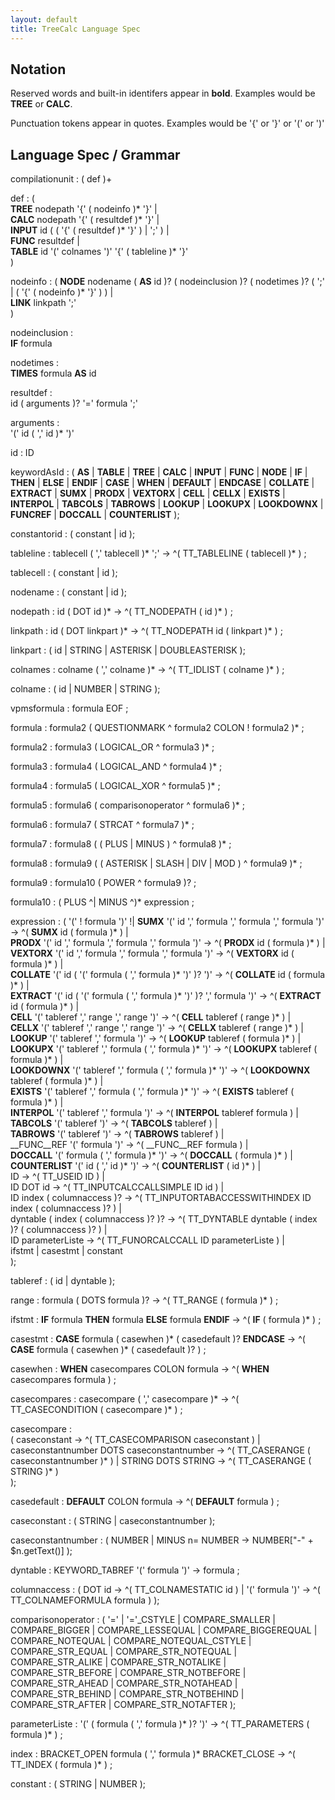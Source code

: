 ```yaml
---
layout: default
title: TreeCalc Language Spec
---
```



## Notation

Reserved words and built-in identifers appear in __bold__.
Examples would be __TREE__ or __CALC__.

Punctuation tokens appear in quotes.
Examples would be '{' or '}' or '(' or ')'


## Language Spec / Grammar


compilationunit : ( def )+


def : (  
  __TREE__ nodepath '{' ( nodeinfo )* '}' |  
  __CALC__ nodepath '{' ( resultdef )* '}' |  
  __INPUT__ id ( ( '{' ( resultdef )* '}' ) | ';' ) |  
  __FUNC__ resultdef |  
  __TABLE__ id '(' colnames ')' '{' ( tableline )* '}'  
  )


nodeinfo : (
  __NODE__ nodename ( __AS__ id )? ( nodeinclusion )? ( nodetimes )? ( ';' | ( '{' ( nodeinfo )* '}' ) ) |  
  __LINK__ linkpath ';'  
  )


nodeinclusion :  
  __IF__ formula


nodetimes :  
  __TIMES__ formula __AS__ id


resultdef :  
  id ( arguments )? '=' formula ';'


arguments :  
  '(' id ( ',' id )* ')'


id :  ID




keywordAsId : ( __AS__ | __TABLE__ | __TREE__ | __CALC__ | __INPUT__ | __FUNC__ | __NODE__ | __IF__ | __THEN__ | __ELSE__ | __ENDIF__ | __CASE__ | __WHEN__ | __DEFAULT__ | __ENDCASE__ |
  __COLLATE__ | __EXTRACT__ |
  __SUMX__ | __PRODX__ | __VEXTORX__ | __CELL__ | __CELLX__ | __EXISTS__ | __INTERPOL__ |
  __TABCOLS__ | __TABROWS__ |
  __LOOKUP__ | __LOOKUPX__ | __LOOKDOWNX__ |
  __FUNCREF__ | __DOCCALL__ | __COUNTERLIST__
  );


constantorid : ( constant | id );


tableline : tablecell ( ',' tablecell )* ';' -> ^( TT_TABLELINE ( tablecell )* ) ;


tablecell : ( constant | id );


nodename : ( constant | id );


nodepath : id ( DOT id )* -> ^( TT_NODEPATH ( id )* ) ;


linkpath : id ( DOT linkpart )* -> ^( TT_NODEPATH id ( linkpart )* ) ;


linkpart : ( id | STRING | ASTERISK | DOUBLEASTERISK );


colnames : colname ( ',' colname )* -> ^( TT_IDLIST ( colname )* ) ;


colname : ( id | NUMBER | STRING );


vpmsformula : formula EOF ;


formula : formula2 ( QUESTIONMARK ^ formula2 COLON ! formula2 )* ;


formula2 : formula3 ( LOGICAL_OR ^ formula3 )* ;


formula3 : formula4 ( LOGICAL_AND ^ formula4 )* ;


formula4 : formula5 ( LOGICAL_XOR ^ formula5 )* ;


formula5 : formula6 ( comparisonoperator ^ formula6 )* ;


formula6 : formula7 ( STRCAT ^ formula7 )* ;


formula7 : formula8 ( ( PLUS | MINUS ) ^ formula8 )* ;


formula8 : formula9 ( ( ASTERISK | SLASH | DIV | MOD ) ^ formula9 )* ;


formula9 : formula10 ( POWER ^ formula9 )? ;


formula10 : ( PLUS ^| MINUS ^)* expression ;


expression : ( '(' ! formula ')' !| __SUMX__ '(' id ',' formula ',' formula ',' formula ')' -> ^( __SUMX__ id ( formula )* ) |  
  __PRODX__ '(' id ',' formula ',' formula ',' formula ')' -> ^( __PRODX__ id ( formula )* ) |  
  __VEXTORX__ '(' id ',' formula ',' formula ',' formula ')' -> ^( __VEXTORX__ id ( formula )* ) |  
  __COLLATE__ '(' id ( '(' formula ( ',' formula )* ')' )? ')' -> ^( __COLLATE__ id ( formula )* ) |  
  __EXTRACT__ '(' id ( '(' formula ( ',' formula )* ')' )? ',' formula ')' -> ^( __EXTRACT__ id ( formula )* ) |  
  __CELL__ '(' tableref ',' range ',' range ')' -> ^( __CELL__ tableref ( range )* ) |  
  __CELLX__ '(' tableref ',' range ',' range ')' -> ^( __CELLX__ tableref ( range )* ) |  
  __LOOKUP__ '(' tableref ',' formula ')' -> ^( __LOOKUP__ tableref ( formula )* ) |  
  __LOOKUPX__ '(' tableref ',' formula ( ',' formula )* ')' -> ^( __LOOKUPX__ tableref ( formula )* ) |  
  __LOOKDOWNX__ '(' tableref ',' formula ( ',' formula )* ')' -> ^( __LOOKDOWNX__ tableref ( formula )* ) |  
  __EXISTS__ '(' tableref ',' formula ( ',' formula )* ')' -> ^( __EXISTS__ tableref ( formula )* ) |  
  __INTERPOL__ '(' tableref ',' formula ')' -> ^( __INTERPOL__ tableref formula ) |  
  __TABCOLS__ '(' tableref ')' -> ^( __TABCOLS__ tableref ) |  
  __TABROWS__ '(' tableref ')' -> ^( __TABROWS__ tableref ) |  
  __FUNC__REF '(' formula ')' -> ^( __FUNC__REF formula ) |  
  __DOCCALL__ '(' formula ( ',' formula )* ')' -> ^( __DOCCALL__ ( formula )* ) |  
  __COUNTERLIST__ '(' id ( ',' id )* ')' -> ^( __COUNTERLIST__ ( id )* ) |  
  ID -> ^( TT_USEID ID ) |  
  ID DOT id -> ^( TT_INPUTCALCCALLSIMPLE ID id ) |  
  ID index ( columnaccess )? -> ^( TT_INPUTORTABACCESSWITHINDEX ID index ( columnaccess )? ) |  
  dyntable ( index ( columnaccess )? )? -> ^( TT_DYNTABLE dyntable ( index )? ( columnaccess )? ) |  
  ID parameterListe -> ^( TT_FUNORCALCCALL ID parameterListe ) |  
  ifstmt | casestmt | constant  
  );


tableref : ( id | dyntable );


range : formula ( DOTS formula )? -> ^( TT_RANGE ( formula )* ) ;


ifstmt : __IF__ formula __THEN__ formula __ELSE__ formula __ENDIF__ -> ^( __IF__ ( formula )* ) ;


casestmt : __CASE__ formula ( casewhen )* ( casedefault )? __ENDCASE__ -> ^( __CASE__ formula ( casewhen )* ( casedefault )? ) ;


casewhen : __WHEN__ casecompares COLON formula -> ^( __WHEN__ casecompares formula ) ;


casecompares : casecompare ( ',' casecompare )* -> ^( TT_CASECONDITION ( casecompare )* ) ;


casecompare :  
  ( caseconstant -> ^( TT_CASECOMPARISON caseconstant ) |  
  caseconstantnumber DOTS caseconstantnumber -> ^( TT_CASERANGE ( caseconstantnumber )* ) | STRING DOTS STRING -> ^( TT_CASERANGE ( STRING )* )  
);


casedefault : __DEFAULT__ COLON formula -> ^( __DEFAULT__ formula ) ;


caseconstant : ( STRING | caseconstantnumber );


caseconstantnumber : ( NUMBER | MINUS n= NUMBER -> NUMBER["-" + $n.getText()] );


dyntable : KEYWORD_TABREF '(' formula ')' -> formula ;


columnaccess : ( DOT id -> ^( TT_COLNAMESTATIC id ) | '(' formula ')' -> ^( TT_COLNAMEFORMULA formula ) );


comparisonoperator : ( '=' | '='_CSTYLE | COMPARE_SMALLER | COMPARE_BIGGER | COMPARE_LESSEQUAL | COMPARE_BIGGEREQUAL | COMPARE_NOTEQUAL | COMPARE_NOTEQUAL_CSTYLE | COMPARE_STR_EQUAL | COMPARE_STR_NOTEQUAL | COMPARE_STR_ALIKE | COMPARE_STR_NOTALIKE | COMPARE_STR_BEFORE | COMPARE_STR_NOTBEFORE | COMPARE_STR_AHEAD | COMPARE_STR_NOTAHEAD | COMPARE_STR_BEHIND | COMPARE_STR_NOTBEHIND | COMPARE_STR_AFTER | COMPARE_STR_NOTAFTER );


parameterListe : '(' ( formula ( ',' formula )* )? ')' -> ^( TT_PARAMETERS ( formula )* ) ;


index : BRACKET_OPEN formula ( ',' formula )* BRACKET_CLOSE -> ^( TT_INDEX ( formula )* ) ;

constant : ( STRING | NUMBER );

